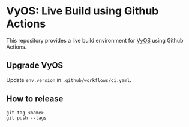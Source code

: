 # VyOS: Live Build using Github Actions

This repository provides a live build environment for [VyOS](https://github.com/vyos/vyos-build) using Github Actions.

## Upgrade VyOS

Update `env.version` in `.github/workflows/ci.yaml`.

## How to release

```
git tag <name>
git push --tags
```
